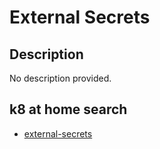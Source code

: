 # External Secrets

## Description

No description provided.

## k8 at home search

- [external-secrets](https://nanne.dev/k8s-at-home-search/#/external-secrets)
